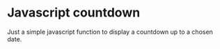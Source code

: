 # Javascript countdown

Just a simple javascript function to display a countdown up to a chosen date.